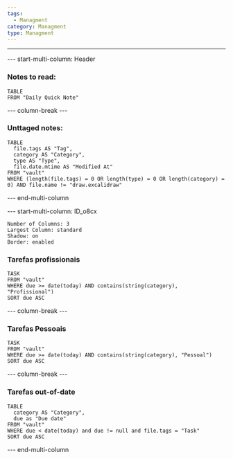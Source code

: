 ```yaml
---
tags:
  - Managment
category: Managment
type: Managment
---
```

---
--- start-multi-column: Header

### Notes to read:
``` dataview
TABLE
FROM "Daily Quick Note"
```

--- column-break ---


### Unttaged notes:
``` dataview
TABLE 
  file.tags AS "Tag",  
  category AS "Category", 
  type AS "Type", 
  file.date.mtime AS "Modified At"
FROM "vault"
WHERE (length(file.tags) = 0 OR length(type) = 0 OR length(category) = 0) AND file.name != "draw.excalidraw"
```


--- end-multi-column






--- start-multi-column: ID_o8cx
```column-settings
Number of Columns: 3
Largest Column: standard
Shadow: on
Border: enabled
```

### Tarefas profissionais

``` dataview
TASK 
FROM "vault"
WHERE due >= date(today) AND contains(string(category), "Profissional")
SORT due ASC
```


--- column-break ---

### Tarefas Pessoais

``` dataview
TASK 
FROM "vault"
WHERE due >= date(today) AND contains(string(category), "Pessoal")
SORT due ASC
```


--- column-break ---

### Tarefas out-of-date

``` dataview
TABLE 
  category AS "Category", 
  due as "Due date"
FROM "vault"
WHERE due < date(today) and due != null and file.tags = "Task"
SORT due ASC
```

--- end-multi-column

